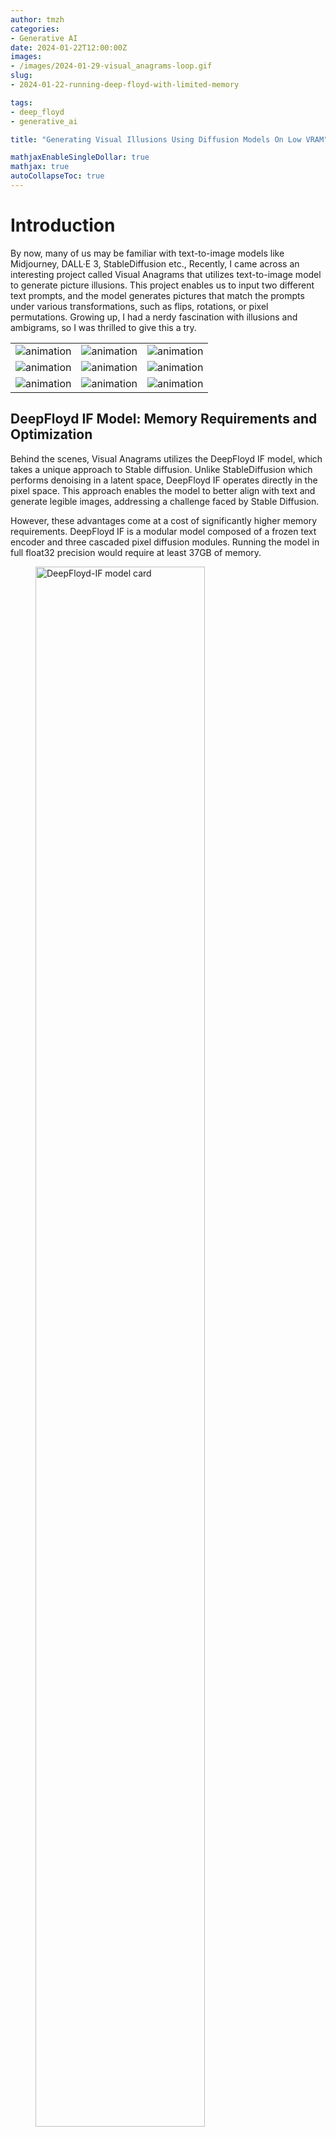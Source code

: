 ```yaml
---
author: tmzh
categories:
- Generative AI 
date: 2024-01-22T12:00:00Z
images: 
- /images/2024-01-29-visual_anagrams-loop.gif
slug: 
- 2024-01-22-running-deep-floyd-with-limited-memory

tags:
- deep_floyd
- generative_ai

title: "Generating Visual Illusions Using Diffusion Models On Low VRAM"

mathjaxEnableSingleDollar: true
mathjax: true
autoCollapseToc: true
---
```


# Introduction
By now, many of us may be familiar with text-to-image models like Midjourney, DALL·E 3, StableDiffusion etc., Recently, I came across an interesting project called Visual Anagrams that utilizes text-to-image model to generate picture illusions. This project enables us to input two different text prompts, and the model generates pictures that match the prompts under various transformations, such as flips, rotations, or pixel permutations. Growing up, I had a nerdy fascination with illusions and ambigrams, so I was thrilled to give this a try.

|                                                            |   |   |
|------------------------------------------------------------|---|---|
| ![animation](/images/2024-01-28-waterfall.deer.mp4-output.gif) |  ![animation](/images/2024-01-29-rotate_cw.oil.painting.houses.medieval.village.ship.ocean.gif) |  ![animation](/images/2024-01-28-rotate_180.pop.art.wolverine.joker.gif) |
| ![animation](/images/2024-01-28-line-drawing-old-man-girl.gif) |  ![animation](/images/2024-01-28-square_hinge.oil.painting.Medieval.village.scene.with.busy.gif) |  ![animation](/images/2024-01-29-negate.photo.woman.man.gif) |
| ![animation](/images/2024-01-28-jigsaw.oil.painting.classroom.playground.gif) |  ![animation](/images/2024-01-28-rotate_180.line.drawing.cat.bunny.gif) |  ![animation](/images/2024-01-29-rotate_180.oil.painting.forest.fire.truck.gif) |

##  DeepFloyd IF Model: Memory Requirements and Optimization

Behind the scenes, Visual Anagrams utilizes the DeepFloyd IF model, which takes a unique approach to Stable diffusion. Unlike StableDiffusion which performs denoising in a latent space, DeepFloyd IF operates directly in the pixel space. This approach enables the model to better align with text and generate legible images, addressing a challenge faced by Stable Diffusion.

However, these advantages come at a cost of significantly higher memory requirements. DeepFloyd IF is a modular model composed of a frozen text encoder and three cascaded pixel diffusion modules. Running the model in full float32 precision would require at least 37GB of memory.

<figure>
    <img src="/images/2024-01-28-deep-floyd-if-scheme.jpg"
         alt="DeepFloyd-IF model card"
         width="80%">
    <figcaption><i>source: <a href="https://huggingface.co/DeepFloyd/IF-I-XL-v1.0">DeepFloyd-IF model card</a>
</i></figcaption>
</figure>

Fortunately, it is possible to run this model on Google Colab or even on consumer hardware for free. The Diffusers API from HuggingFace allows us to load individual components modularly, reducing the memory requirements by loading components selectively.

# Inference process

## Import and setup what we need
First let us install the dependencies and a copy of visual anagrams repo.

```python
! pip install -q
    diffusers
    transformers
    safetensors
    sentencepiece
    accelerate
    bitsandbytes
    einops
    mediapy
    accelerate

!pip install -q git+https://github.com/dangeng/visual_anagrams.git
```

## Load TextEncoder Model
The TextEncoder model used in DeepFloyd-IF is `T5`. To begin, we load this `T5` model in half-precision (fp16) and utilize the `device_map` flag to enable transformers to offload model layers to either CPU or disk. This reduces the memory requirements by more than half. For more information on device_map, refer to the transformers [documentation](https://huggingface.co/docs/accelerate/usage_guides/big_modeling#designing-a-device-map).

```python
from transformers import T5EncoderModel

text_encoder = T5EncoderModel.from_pretrained(
    "DeepFloyd/IF-I-L-v1.0",
    subfolder="text_encoder",
    device_map="auto",
    variant="fp16",
    torch_dtype=torch.float16,
)
```

### Addendum
To further reduce memory utilization, we can also load the same `T5` model using 8-bit quantization. Transformers directly supports bitsandbytes through the load_in_8bit flag. Set the variant="8bit" flag to download pre-quantized weights. This allows loading the text encoders in as little as 8GB of memory.

## Create text embeddings
Next, we need to generate embeddings for the two prompts that describe the visual illusions. DiffusionPipeline from HuggingFace Diffusers library contains methods to load models necessary for running diffusion networks. We can override the individual models used by changing the keyword arguments to `from_pretrained`. In this case, we pass the previously instantiated `text_encoder` for the text_encoder argument and `None` for the unet argument to avoid loading the UNet into memory, enabling us to load only the necessary models to run the text embedding portion of the diffusion process.

```python
from diffusers import DiffusionPipeline

pipe = DiffusionPipeline.from_pretrained(
    "DeepFloyd/IF-I-L-v1.0",
    text_encoder=text_encoder, # pass the previously instantiated text encoder
    unet=None
)
```
We can now use this pipeline to encode the two prompts. The prompts need to be concatenated for the illusion.

```python
# Feel free to change me:
prompts = [
      'an oil painting of a deer',
      'an oil painting of a waterfall',
    ]

# Embed prompts using the T5 model
prompt_embeds = [pipe.encode_prompt(prompt) for prompt in prompts]
prompt_embeds, negative_prompt_embeds = zip(*prompt_embeds)
prompt_embeds = torch.cat(prompt_embeds)
negative_prompt_embeds = torch.cat(negative_prompt_embeds)  # These are just null embeds
``` 

Flush to free memory for the next stages.

```python
import gc

def flush():
    gc.collect()
    torch.cuda.empty_cache()

del text_encoder
del pipe
flush()
```

## Main Diffusion Process
With the available GPU memory, we can reload the DiffusionPipeline using only the UNet to execute the main diffusion process. Note that once again we are loading the weights in 16-bit floating point format using the variant and torch_dtype keyword arguments.

```python
from diffusers import DiffusionPipeline

stage_1 = DiffusionPipeline.from_pretrained(
    "DeepFloyd/IF-I-L-v1.0",
    text_encoder=None,
    variant="fp16",
    torch_dtype=torch.float16,
)

stage_1.enable_model_cpu_offload()
stage_1.to('cuda')
```

```python
stage_2 = DiffusionPipeline.from_pretrained(
                "DeepFloyd/IF-II-L-v1.0",
                text_encoder=None,
                variant="fp16",
                torch_dtype=torch.float16,
              )
stage_2.enable_model_cpu_offload()
stage_2.to('cuda')
```

## Generate Image
Choose one of the view transformations supported by the Visual Anagrams repository.

```python
from visual_anagrams.views import get_views
# UNCOMMENT ONE OF THESE

# views = get_views(['identity', 'rotate_180'])
# views = get_views(['identity', 'rotate_cw'])
# views = get_views(['identity', 'flip'])
# views = get_views(['identity', 'jigsaw'])
views = get_views(['identity', 'negate'])
# views = get_views(['identity', 'skew'])
# views = get_views(['identity', 'patch_permute'])
# views = get_views(['identity', 'pixel_permute'])
# views = get_views(['identity', 'inner_circle'])
```


## Results
Now, we are ready to generate the visual illusions. The `sample_stage_1` function from visual anagrams repo accomplishes this and produces a $64 \times 64$ image. Similarly, the `sample_stage_2` function upsamples the resulting image while denoising all views, generating a $256 \times 256$ image. 

```python
from visual_anagrams.samplers import sample_stage_1, sample_stage_2
from visual_anagrams.utils import add_args, save_illusion, save_metadata
image_64 = sample_stage_1(stage_1,
                          prompt_embeds,
                          negative_prompt_embeds,
                          views,
                          num_inference_steps=40,
                          guidance_scale=10.0,
                          reduction='mean',
                          generator=None)
mp.show_images([im_to_np(view.view(image_64[0])) for view in views])
```


```python
image = sample_stage_2(stage_2,
                       image_64,
                       prompt_embeds,
                       negative_prompt_embeds,
                       views,
                       num_inference_steps=30,
                       guidance_scale=10.0,
                       reduction='mean',
                       noise_level=50,
                       generator=None)
mp.show_images([im_to_np(view.view(image[0])) for view in views])


```
![animation](/images/2024-01-28-waterfall.deer.mp4-output.gif)

## More Examples
Here are few more examples of illusions generated using this model. 

![animation](/images/2024-01-29-rotate_cw.oil.painting.houses.medieval.village.ship.ocean.gif) 
![animation](/images/2024-01-28-rotate_180.pop.art.wolverine.joker.gif) 
![animation](/images/2024-01-28-line-drawing-old-man-girl.gif) 
![animation](/images/2024-01-28-square_hinge.oil.painting.Medieval.village.scene.with.busy.gif) 
![animation](/images/2024-01-29-negate.photo.woman.man.gif) 
![animation](/images/2024-01-28-jigsaw.oil.painting.classroom.playground.gif) 
![animation](/images/2024-01-28-rotate_180.line.drawing.cat.bunny.gif) 
![animation](/images/2024-01-29-rotate_180.oil.painting.forest.fire.truck.gif) |

# Conclusion
With this, we get a pretty impressive image of a waterfall which when inverted looks like a deer. I have a notebook version of the same code, you can give it a try in colab and try different transformation views. It is fascinating to observe how details from different objects and scenes can be embedded into a picture and how our visual apparatus end up seeing what we want to see.

<a target="_blank" href="https://colab.research.google.com/github/tmzh/visual_anagrams/blob/main/notebooks/visual_anagrams_colab_free.ipynb">
<img src="https://colab.research.google.com/assets/colab-badge.svg" alt="Open In Colab"/>
</a>



# References
https://colab.research.google.com/github/huggingface/notebooks/blob/main/diffusers/deepfloyd_if_free_tier_google_colab.ipynb#scrollTo=YVmG9-a8-XyI